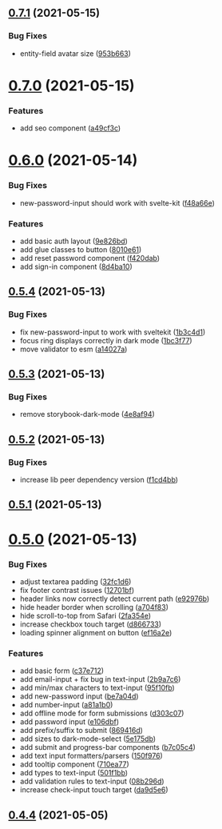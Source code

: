 ## [0.7.1](https://github.com/Nick-Mazuk/ui-svelte/compare/v0.7.0...v0.7.1) (2021-05-15)


### Bug Fixes

* entity-field avatar size ([953b663](https://github.com/Nick-Mazuk/ui-svelte/commit/953b663a4995b592051d9d0f93581e7df54ef1dc))

# [0.7.0](https://github.com/Nick-Mazuk/ui-svelte/compare/v0.6.0...v0.7.0) (2021-05-15)


### Features

* add seo component ([a49cf3c](https://github.com/Nick-Mazuk/ui-svelte/commit/a49cf3c5790c3420c69415ae81db6cf5c6743f29))

# [0.6.0](https://github.com/Nick-Mazuk/ui-svelte/compare/v0.5.4...v0.6.0) (2021-05-14)


### Bug Fixes

* new-password-input should work with svelte-kit ([f48a66e](https://github.com/Nick-Mazuk/ui-svelte/commit/f48a66e48b5e72db5ee2a459ade3b7835fe2ce7c))


### Features

* add basic auth layout ([9e826bd](https://github.com/Nick-Mazuk/ui-svelte/commit/9e826bd76e049d70494f138981de3137cee416e7))
* add glue classes to button ([8010e61](https://github.com/Nick-Mazuk/ui-svelte/commit/8010e615287f35de19b943f8c647933207d6e58b))
* add reset password component ([f420dab](https://github.com/Nick-Mazuk/ui-svelte/commit/f420dabe7437559e2b785b12d8fb3a8bd793f03a))
* add sign-in component ([8d4ba10](https://github.com/Nick-Mazuk/ui-svelte/commit/8d4ba105d93f83ae38abc9dc7967b8786516dd05))

## [0.5.4](https://github.com/Nick-Mazuk/ui-svelte/compare/v0.5.3...v0.5.4) (2021-05-13)


### Bug Fixes

* fix new-password-input to work with sveltekit ([1b3c4d1](https://github.com/Nick-Mazuk/ui-svelte/commit/1b3c4d16669e704aa7dea488cd0faa6a75aad440))
* focus ring displays correctly in dark mode ([1bc3f77](https://github.com/Nick-Mazuk/ui-svelte/commit/1bc3f77893ad7b3b0947354b745c3766a835dd1f))
* move validator to esm ([a14027a](https://github.com/Nick-Mazuk/ui-svelte/commit/a14027adbc71be95660bb0c7520c929504f25906))

## [0.5.3](https://github.com/Nick-Mazuk/ui-svelte/compare/v0.5.2...v0.5.3) (2021-05-13)


### Bug Fixes

* remove storybook-dark-mode ([4e8af94](https://github.com/Nick-Mazuk/ui-svelte/commit/4e8af9482571a37419eb834166bdb3b3cf8d0cea))

## [0.5.2](https://github.com/Nick-Mazuk/ui-svelte/compare/v0.5.1...v0.5.2) (2021-05-13)


### Bug Fixes

* increase lib peer dependency version ([f1cd4bb](https://github.com/Nick-Mazuk/ui-svelte/commit/f1cd4bbc02bc50bc48cea2cbbf41a4c1d1348739))

## [0.5.1](https://github.com/Nick-Mazuk/ui-svelte/compare/v0.5.0...v0.5.1) (2021-05-13)

# [0.5.0](https://github.com/Nick-Mazuk/ui-svelte/compare/v0.4.4...v0.5.0) (2021-05-13)


### Bug Fixes

* adjust textarea padding ([32fc1d6](https://github.com/Nick-Mazuk/ui-svelte/commit/32fc1d69865b0700b61df8ac681e80cf631ef319))
* fix footer contrast issues ([12701bf](https://github.com/Nick-Mazuk/ui-svelte/commit/12701bf527136524a74e0cf1d07e2768aea68dd9))
* header links now correctly detect current path ([e92976b](https://github.com/Nick-Mazuk/ui-svelte/commit/e92976ba592c66b9416dc294e072fc31711d65d6))
* hide header border when scrolling ([a704f83](https://github.com/Nick-Mazuk/ui-svelte/commit/a704f83dab97dd211d6e396afb92ddc70a2bb705))
* hide scroll-to-top from Safari ([2fa354e](https://github.com/Nick-Mazuk/ui-svelte/commit/2fa354eb2e58668967f79474c265bb9fae6e8755))
* increase checkbox touch target ([d866733](https://github.com/Nick-Mazuk/ui-svelte/commit/d866733381a2df1907cfa681b2cfa3592a480b88))
* loading spinner alignment on button ([ef16a2e](https://github.com/Nick-Mazuk/ui-svelte/commit/ef16a2eaed44120619202246e1e7faf8142a26b0))


### Features

* add basic form ([c37e712](https://github.com/Nick-Mazuk/ui-svelte/commit/c37e71257ba6d962e3687cb84dfd0c59084a53db))
* add email-input + fix bug in text-input ([2b9a7c6](https://github.com/Nick-Mazuk/ui-svelte/commit/2b9a7c6b9ebe0d6ed31c0fbfb170dcdc2b5e1ddc))
* add min/max characters to text-input ([95f10fb](https://github.com/Nick-Mazuk/ui-svelte/commit/95f10fba624f71f26eff39fa7d16948ed44a98c9))
* add new-password input ([be7a04d](https://github.com/Nick-Mazuk/ui-svelte/commit/be7a04dda4eb120026e3a5f3cdd0c6d794fb96c7))
* add number-input ([a81a1b0](https://github.com/Nick-Mazuk/ui-svelte/commit/a81a1b02b5f88de54602c7e829630c401c798700))
* add offline mode for form submissions ([d303c07](https://github.com/Nick-Mazuk/ui-svelte/commit/d303c070523a8f4f8a5d6b30c55cca5ae5a07cba))
* add password input ([e106dbf](https://github.com/Nick-Mazuk/ui-svelte/commit/e106dbfb2dd299da5e5765ac83de91d726829011))
* add prefix/suffix to submit ([869416d](https://github.com/Nick-Mazuk/ui-svelte/commit/869416dcaf1a3b305f95c3f836a95fa53bc6d250))
* add sizes to dark-mode-select ([5e175db](https://github.com/Nick-Mazuk/ui-svelte/commit/5e175db4828f98c675fd23299cd96caea791f770))
* add submit and progress-bar components ([b7c05c4](https://github.com/Nick-Mazuk/ui-svelte/commit/b7c05c41474400796086191a3183d98037938f3b))
* add text input formatters/parsers ([150f976](https://github.com/Nick-Mazuk/ui-svelte/commit/150f976be84f7506c4fe4e906d6e8c188ba83cd4))
* add tooltip component ([710ea77](https://github.com/Nick-Mazuk/ui-svelte/commit/710ea772aa2ccc6b6ac9adff5393bb09aa1811d3))
* add types to text-input ([501f1bb](https://github.com/Nick-Mazuk/ui-svelte/commit/501f1bb62ed6d9fce573c2a1885eb4f8740846a6))
* add validation rules to text-input ([08b296d](https://github.com/Nick-Mazuk/ui-svelte/commit/08b296d185505765802b4505272596736714a7c8))
* increase check-input touch target ([da9d5e6](https://github.com/Nick-Mazuk/ui-svelte/commit/da9d5e68b411520aa7b6b86ce3c8ae01ff4d69b8))

## [0.4.4](https://github.com/Nick-Mazuk/ui-svelte/compare/v0.4.3...v0.4.4) (2021-05-05)
